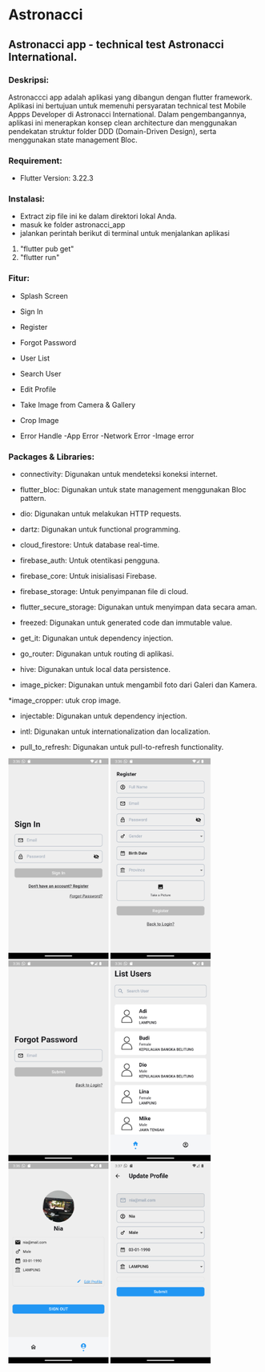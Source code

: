 # Astronacci

## Astronacci app - technical test Astronacci International.

### Deskripsi:
Astronaccci app adalah aplikasi yang dibangun dengan flutter framework. Aplikasi ini bertujuan untuk memenuhi persyaratan technical test Mobile Appps Developer di Astronacci International. Dalam pengembangannya, aplikasi ini menerapkan konsep clean architecture dan menggunakan pendekatan struktur folder DDD (Domain-Driven Design), serta menggunakan state management  Bloc.

### Requirement:
* Flutter Version: 3.22.3

### Instalasi:
* Extract zip file ini ke dalam direktori lokal Anda.
* masuk ke folder astronacci_app
* jalankan perintah berikut di terminal untuk menjalankan aplikasi
 1. "flutter pub get"
 2. "flutter run"

### Fitur:
* Splash Screen

* Sign In

* Register

* Forgot Password

* User List

* Search User

* Edit Profile

* Take Image from Camera & Gallery

* Crop Image

* Error Handle
 -App Error
 -Network Error
 -Image error


### Packages & Libraries:
* connectivity: Digunakan untuk mendeteksi koneksi internet.

* flutter_bloc: Digunakan untuk state management menggunakan Bloc pattern.

* dio: Digunakan untuk melakukan HTTP requests.

* dartz: Digunakan untuk functional programming.

* cloud_firestore: Untuk database real-time.

* firebase_auth: Untuk otentikasi pengguna.

* firebase_core: Untuk inisialisasi Firebase.

* firebase_storage: Untuk penyimpanan file di cloud.

* flutter_secure_storage: Digunakan untuk menyimpan data secara aman.

* freezed: Digunakan untuk generated code dan immutable value.

* get_it: Digunakan untuk dependency injection.

* go_router: Digunakan untuk routing di aplikasi.

* hive: Digunakan untuk local data persistence.

* image_picker: Digunakan untuk mengambil foto dari Galeri dan Kamera.

*image_cropper: utuk crop image.

* injectable: Digunakan untuk dependency injection.

* intl: Digunakan untuk internationalization dan localization.

* pull_to_refresh: Digunakan untuk pull-to-refresh functionality.


<img src="ss1.png" width="200">  <img src="ss2.png" width="200">  <img src="ss3.png" width="200">  <img src="ss4.png" width="200">  <img src="ss5.png" width="200">  <img src="ss6.png" width="200">
